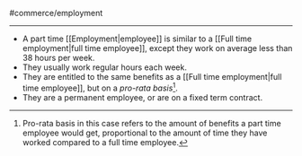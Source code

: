#commerce/employment 

---
- A part time [[Employment|employee]] is similar to a [[Full time employment|full time employee]], except they work on average less than 38 hours per week.
- They usually work regular hours each week.
- They are entitled to the same benefits as a [[Full time employment|full time employee]], but on a *pro-rata basis*[^1].
- They are a permanent employee, or are on a fixed term contract.

[^1]: Pro-rata basis in this case refers to the amount of benefits a part time employee would get, proportional to the amount of time they have worked compared to a full time employee.





